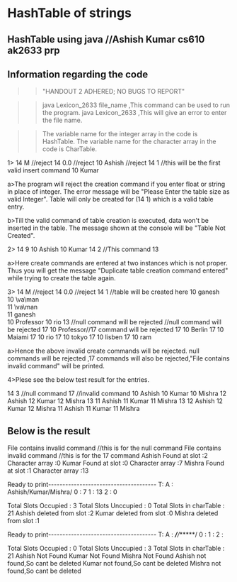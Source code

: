 # HashTable of strings
 HashTable using java
//Ashish Kumar cs610 ak2633 prp
---------------------------------------
Information regarding the code
---------------------------------------
>>"HANDOUT 2 ADHERED; NO BUGS TO REPORT"

>>java Lexicon_2633 file_name ,This command can be used to run the program.
  java Lexicon_2633 ,This will give an error to enter the file name.
  
>>The variable name for the integer array in the code is HashTable.
  The variable name for the character array in the code is CharTable.
  

1>
  14 M //reject
  14 0.0 //reject
  10 Ashish //reject
  14 1 //this will be the first valid insert command
  10 Kumar
  
  a>The program will reject the creation command if you enter float or string in place of integer.
    The error message will be "Please Enter the table size as valid Integer".
    Table will only be created for (14 1) which is a valid table entry.
  
  b>Till the valid command of table creation is executed, data won't be inserted in the table.
    The message shown at the console will be "Table Not Created".
  
2>
  14 9
  10 Ashish
  10 Kumar
  14 2 //This command 
  13
  
  a>Here create commands are entered at two instances which is not proper.
    Thus you will get the message "Duplicate table creation command entered" while trying to create the table again.
	
3>
  14 M //reject
  14 0.0 //reject
  14 1 //table will be created here
  10 ganesh\
  10 \va\man\
  11 \va\man\
  11 ganesh\
  10 Professor
  10 rio
  13
        //null command will be rejected
        //null command will be rejected
  17 10 Professor//17 command will be rejected
  17 10 Berlin
  17 10 Maiami
  17 10 rio
  17 10 tokyo
  17 10 lisben
  17 10 ram
  
  a>Hence the above invalid create commands will be rejected.
    null commands will be rejected ,17 commands will also be rejected,"File contains invalid command" will be printed.
	
4>Plese see the below test result for the entries.
  
  14 3
     //null command
  17 //invalid command
  10 Ashish
  10 Kumar
  10 Mishra
  12 Ashish
  12 Kumar
  12 Mishra
  13
  11 Ashish
  11 Kumar
  11 Mishra
  13
  12 Ashish
  12 Kumar
  12 Mishra
  11 Ashish
  11 Kumar
  11 Mishra
  
  Below is the result 
  ----------------
  File contains invalid command //this is for the null command
  File contains invalid command //this is for the 17 command
  Ashish Found at slot :2 Character array :0
  Kumar Found at slot :0 Character array :7
  Mishra Found at slot :1 Character array :13
  
  Ready to print--------------------------------------
  T:                                A : Ashish/Kumar/Mishra/
  0 : 7
  1 : 13
  2 : 0
  
  Total Slots Occupied : 3
  Total Slots Unccupied : 0
  Total Slots in charTable : 21
  Ashish deleted from slot :2
  Kumar deleted from slot :0
  Mishra deleted from slot :1
  
  Ready to print--------------------------------------
  T:                                A : ******/*****/******/
  0 : 
  1 : 
  2 : 
  
  Total Slots Occupied : 0
  Total Slots Unccupied : 3
  Total Slots in charTable : 21
  Ashish Not Found
  Kumar Not Found
  Mishra Not Found
  Ashish not found,So cant be deleted
  Kumar not found,So cant be deleted
  Mishra not found,So cant be deleted

	
  
  
  
  
  
  
  
  
  
  
  
  
  
  
  
  